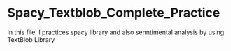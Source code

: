 # Spacy_Textblob_Complete_Practice
In this file, I practices spacy library and also senntimental analysis by using TextBlob Library
